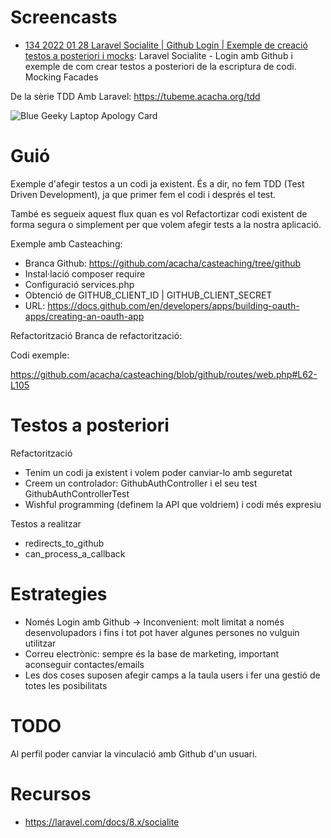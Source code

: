 # Screencasts

- [134 2022 01 28 Laravel Socialite | Github Login | Exemple de creació testos a posteriori i mocks](https://youtu.be/OUtoSt-vmCo): Laravel Socialite - Login amb Github i exemple de com crear testos a posteriori de la escriptura de codi. Mocking Facades

De la sèrie TDD Amb Laravel: https://tubeme.acacha.org/tdd

![Blue Geeky Laptop Apology Card](https://user-images.githubusercontent.com/4015406/151547787-c4d8324a-3a22-4548-8b56-7932381950b0.png)


# Guió

Exemple d'afegir testos a un codi ja existent. És a dir, no fem TDD (Test Driven Development), ja que primer fem el codi i després el test.

També es segueix aquest flux quan es vol Refactortizar codi existent de forma segura o simplement per que volem afegir tests a la nostra aplicació.

Exemple amb Casteaching:
- Branca Github: https://github.com/acacha/casteaching/tree/github
- Instal·lació composer require
- Configuració services.php
- Obtenció de GITHUB_CLIENT_ID | GITHUB_CLIENT_SECRET
- URL: https://docs.github.com/en/developers/apps/building-oauth-apps/creating-an-oauth-app

Refactorització
Branca de refactorització:

Codi exemple:

https://github.com/acacha/casteaching/blob/github/routes/web.php#L62-L105

# Testos a posteriori

Refactorització
- Tenim un codi ja existent i volem poder canviar-lo amb seguretat
- Creem un controlador: GithubAuthController i el seu test GithubAuthControllerTest
- Wishful programming (definem la API que voldriem) i codi més expresiu

Testos a realitzar

- redirects_to_github
- can_process_a_callback

# Estrategies

- Només Login amb Github -> Inconvenient: molt limitat a només desenvolupadors i fins i tot pot haver algunes persones no vulguin utilitzar
- Correu electrònic: sempre és la base de marketing, important aconseguir contactes/emails
- Les dos coses suposen afegir camps a la taula users i fer una gestió de totes les posibilitats

# TODO

Al perfil poder canviar la vinculació amb Github d'un usuari.

# Recursos
- https://laravel.com/docs/8.x/socialite
